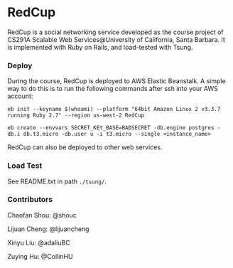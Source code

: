 # RedCup

RedCup is a social networking service developed as the course project of CS291A Scalable Web Services@University of California, Santa Barbara. It is implemented with Ruby on Rails, and load-tested with Tsung.



### Deploy

During the course, RedCup is deployed to AWS Elastic Beanstalk. A simple way to do this is to run the following commands after ssh into your AWS account:

```
eb init --keyname $(whoami) --platform "64bit Amazon Linux 2 v3.3.7 running Ruby 2.7" --region us-west-2 RedCup
```

```
eb create --envvars SECRET_KEY_BASE=BADSECRET -db.engine postgres -db.i db.t3.micro -db.user u -i t3.micro --single <instance_name>
```

RedCup can also be deployed to other web services.



### Load Test

See README.txt in path `./tsung/`.



### Contributors

Chaofan Shou: @shouc

Lijuan Cheng: @lijuancheng

Xinyu Liu: @adaliuBC

Zuying Hu: @CollinHU
